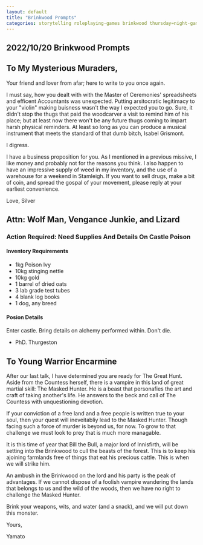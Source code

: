 ```yaml
---
layout: default
title: "Brinkwood Prompts"
categories: storytelling roleplaying-games brinkwood thursday=night-game
---
```


## 2022/10/20 Brinkwood Prompts

## To My Mysterious Muraders,

Your friend and lover from afar; here to write to you once again.

I must say, how you dealt with with the Master of Ceremonies' spreadsheets and efficent Accountants was unexpected. Putting arsitocratic legitimacy to your "violin" making buisness wasn't the way I expected you to go. Sure, it didn't stop the thugs that paid the woodcarver a visit to remind him of his place; but at least now there won't be any future thugs coming to impart harsh physical reminders. At least so long as you can produce a musical instrument that meets the standard of that dumb bitch, Isabel Grismont.

I digress.

I have a business proposition for you. As I mentioned in a previous missive, I like money and probably not for the reasons you think. I also happen to have an impressive supply of weed in my inventory, and the use of a warehouse for a weekend in Stamleigh. If you want to sell drugs, make a bit of coin, and spread the gospal of your movement, please reply at your earliest convenience.

Love,
Silver

## Attn: Wolf Man, Vengance Junkie, and Lizard
### Action Required: Need Supplies And Details On Castle Poison

#### Inventory Requirements
- 1kg Poison Ivy
- 10kg stinging nettle
- 10kg gold
- 1 barrel of dried oats
- 3 lab grade test tubes
- 4 blank log books
- 1 dog, any breed

#### Posion Details

Enter castle. Bring details on alchemy performed within. Don't die.

- PhD. Thurgeston

## To Young Warrior Encarmine

After our last talk, I have determined you are ready for The Great Hunt. Aside from the Countess herself, there is a vampire in this land of great martial skill: The Masked Hunter. He is a beast that personafies the art and craft of taking another's life. He answers to the beck and call of The Countess with unquestioning devotion.

If your conviction of a free land and a free people is written true to your soul, then your quest will ineveitabliy lead to the Masked Hunter. Though facing such a force of murder is beyond us, for now. To grow to that challenge we must look to prey that is much more managable.

It is this time of year that Bill the Bull, a major lord of Innisfirth, will be setting into the Brinkwood to cull the beasts of the forest. This is to keep his ajoining farmlands free of things that eat his precious cattle. This is when we will strike him.

An ambush in the Brinkwood on the lord and his party is the peak of advantages. If we cannot dispose of a foolish vampire wandering the lands that belongs to us and the wild of the woods, then we have no right to challenge the Masked Hunter.

Brink your weapons, wits, and water (and a snack), and we will put down this monster.

Yours,

Yamato